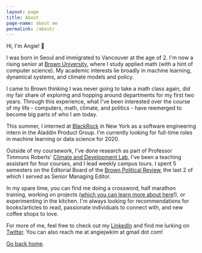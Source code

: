 ```yaml
---
layout: page
title: About
page-name: about me
permalink: /about/
---
```


Hi, I'm Angie! 👋

I was born in Seoul and immigrated to Vancouver at the age of 2. I'm now a rising senior at [Brown University](http://brown.edu/), where I study applied math (with a hint of computer science). My academic interests lie broadly in machine learning, dynamical systems, and climate models and policy.

I came to Brown thinking I was never going to take a math class again, did my fair share of exploring and hopping around departments for my first two years. Through this experience, what I've been interested over the course of my life - computers, math, climate, and politics - have reemerged to become big parts of who I am today.

This summer, I interned at [BlackRock](http://blackrock.com/) in New York as a software engineering intern in the Aladdin Product Group. I'm currently looking for full-time roles in machine learning or data science for 2020. 

Outside of my coursework, I've done research as part of Professor Timmons Roberts' [Climate and Development Lab](http://www.climatedevlab.brown.edu/), I've been a teaching assistant for four courses, and I lead weekly campus tours. I spent 5 semesters on the Editorial Board of the [Brown Political Review](http://www.brownpoliticalreview.org/category/mag/), the last 2 of which I served as Senior Managing Editor.

In my spare time, you can find me doing a crossword, half marathon training, working on projects ([which you can learn more about here](../projects)!), or experimenting in the kitchen. I'm always looking for recommendations for books/articles to read, passionate individuals to connect with, and new coffee shops to love. 

For more of me, feel free to check out my [LinkedIn](https://www.linkedin.com/in/angiejwkim/) and find me lurking on [Twitter](http://twitter.com/angiejwkim). You can also reach me at angiejwkim at gmail dot com!

[Go back home](/).
